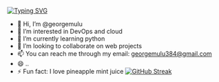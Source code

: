 [![Typing SVG](https://readme-typing-svg.demolab.com?font=Fira+Code&pause=1000&color=2A86F7&width=435&lines=Always+learning;George+Mulu)](https://git.io/typing-svg)
- 👋 Hi, I’m @georgemulu
- 👀 I’m interested in DevOps and cloud
- 🌱 I’m currently learning python
- 💞️ I’m looking to collaborate on web projects
- 📫 You can reach me through my email: georgemulu384@gmail.com
- 😄 ..
- ⚡ Fun fact: I love pineapple mint juice
[![GitHub Streak](https://streak-stats.demolab.com?user=georgemulu&theme=algolia)](https://git.io/streak-stats)
<!---
georgemulu/georgemulu is a ✨ special ✨ repository because its `README.md` (this file) appears on your GitHub profile.
You can click the Preview link to take a look at your changes.
--->
